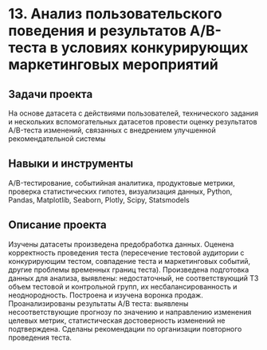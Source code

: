 # 13. Анализ пользовательского поведения и результатов А/В-теста в условиях конкурирующих маркетинговых мероприятий
## Задачи проекта
На основе датасета с действиями пользователей, технического задания и нескольких вспомогательных датасетов провести оценку результатов A/B-теста изменений, связанных с внедрением улучшенной рекомендательной системы
## Навыки и инструменты
A/B-тестирование, событийная аналитика, продуктовые метрики, проверка статистических гипотез, визуализация данных, Python, Pandas, Matplotlib, Seaborn, Plotly, Scipy, Statsmodels
## Описание проекта
Изучены датасеты  произведена предобработка данных. Оценена корректность проведения теста (пересечение тестовой аудитории с конкурирующим тестом,
совпадение теста и маркетинговых событий, другие проблемы временных границ теста). Произведена подготовка данных для анализа, выявлены: недостаточный, не соответствующий ТЗ объем тестовой и контрольной групп, их несбалансированность и неоднородность.
Построена и изучена воронка продаж. Проанализированы результаты А/В теста: выявлены несоответствующие прогнозу по значению и направлению изменения целевых метрик, статистическая достоверность изменений не подтверждена. Сделаны рекомендации по организации повторного проведения теста.
